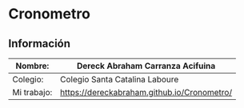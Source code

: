 # Cronometro
## Información

|  Nombre: | Dereck Abraham Carranza Acifuina |
| ------------ | ------------ |
|  Colegio: | Colegio Santa Catalina Laboure  |
|Mi trabajo: | https://dereckabraham.github.io/Cronometro/|
